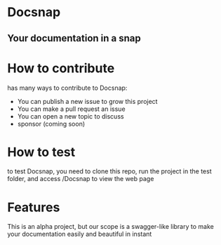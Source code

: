 # Docsnap
## Your documentation in a snap

# How to contribute

has many ways to contribute to Docsnap: 
- You can publish a new issue to grow this project
- You can make a pull request an issue
- You can open a new topic to discuss
- sponsor (coming soon)

# How to test 

to test Docsnap, you need to clone this repo, run the project in the test folder, and access /Docsnap to view the web page

# Features

This is an alpha project, but our scope is a swagger-like library to make your documentation easily and beautiful in instant
